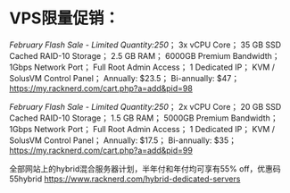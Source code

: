 # VPS限量促销：

*February Flash Sale - Limited Quantity:250*；
3x vCPU Core；
35 GB SSD Cached RAID-10 Storage；
2.5 GB RAM；
6000GB Premium Bandwidth；
1Gbps Network Port；
Full Root Admin Access；
1 Dedicated IP；
KVM / SolusVM Control Panel；
Annually: $23.5；
Bi-annually: $47；
https://my.racknerd.com/cart.php?a=add&pid=98


*February Flash Sale - Limited Quantity:250*；
2x vCPU Core；
20 GB SSD Cached RAID-10 Storage；
1.5 GB RAM；
5000GB Premium Bandwidth；
1Gbps Network Port；
Full Root Admin Access；
1 Dedicated IP；
KVM / SolusVM Control Panel；
Annually: $17.5；
Bi-annually: $35；
https://my.racknerd.com/cart.php?a=add&pid=99


全部网站上的hybrid混合服务器计划，半年付和年付均可享有55% off，优惠码55hybrid
https://www.racknerd.com/hybrid-dedicated-servers
